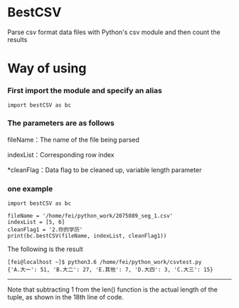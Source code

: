 # BestCSV
Parse csv format data files with Python's csv module and then count the results
# Way of using
### First import the module and specify an alias
`import bestCSV as bc`

### The parameters are as follows
fileName：The name of the file being parsed

indexList：Corresponding row index

*cleanFlag：Data flag to be cleaned up, variable length parameter

### one example
```
import bestCSV as bc

fileName = '/home/fei/python_work/2075089_seg_1.csv'
indexList = [5, 6]
cleanFlag1 = '2.你的学历'
print(bc.bestCSV(fileName, indexList, cleanFlag1))
```
The following is the result
```
[fei@localhost ~]$ python3.6 /home/fei/python_work/csvtest.py
{'A.大一': 51, 'B.大二': 27, 'E.其他': 7, 'D.大四': 3, 'C.大三': 15}
```
---
Note that subtracting 1 from the len() function is the actual length of the tuple, as shown in the 18th line of code.
